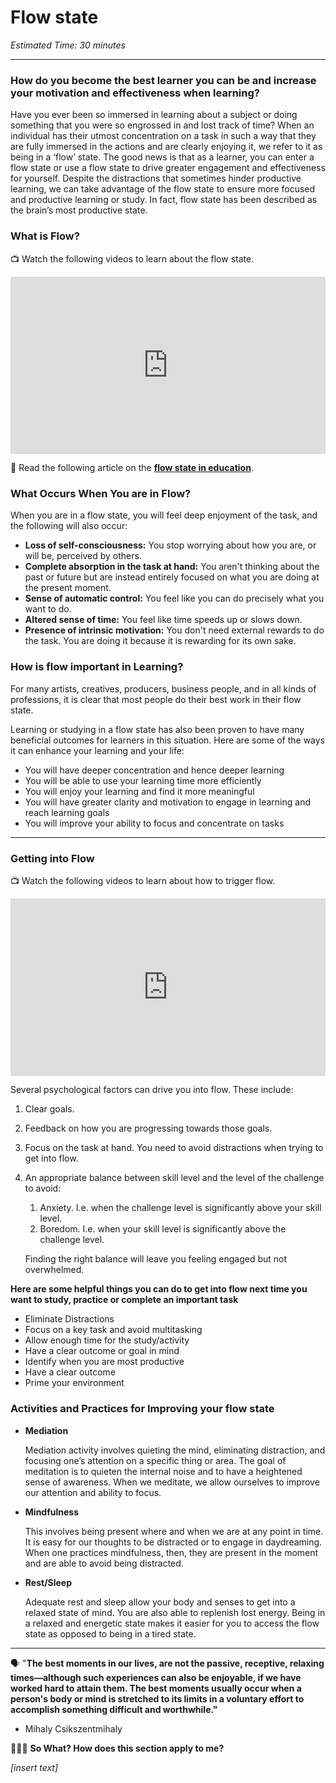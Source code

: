 # Flow state

*Estimated Time: 30 minutes*

---

### How do you become the best learner you can be and increase your motivation and effectiveness when learning?

Have you ever been so immersed in learning about a subject or doing something that you were so engrossed in and lost track of time? When an individual has their utmost concentration on a task in such a way that they are fully immersed in the actions and are clearly enjoying it, we refer to it as being in a ‘flow’ state. The good news is that as a learner, you can enter a flow state or use a flow state to drive greater engagement and effectiveness for yourself. Despite the distractions that sometimes hinder productive learning, we can take advantage of the flow state to ensure more focused and productive learning or study. In fact, flow state has been described as the brain’s most productive state.

### What is Flow?

<aside>


📺 Watch the following videos to learn about the flow state.

</aside>

<div style="position: relative; padding-bottom: 56.25%; height: 0;"><iframe src="https://www.youtube.com/embed/znwUCNrjpD4" title="YouTube video player" frameborder="0" allow="accelerometer; autoplay; clipboard-write; encrypted-media; gyroscope; picture-in-picture" allowfullscreen style="position: absolute; top: 0; left: 0; width: 100%; height: 100%;"></iframe></div>

<aside>


📖 Read the following article on the [**flow state in education**](https://edwp.educ.msu.edu/research/wp-content/uploads/sites/10/2020/06/CHALLENGE_FlowEducation.pdf).

</aside>

### What Occurs When You are in Flow?

When you are in a flow state, you will feel deep enjoyment of the task, and the following will also occur:

- **Loss of self-consciousness:** You stop worrying about how you are, or will be, perceived by others.
- **Complete absorption in the task at hand:** You aren't thinking about the past or future but are instead entirely focused on what you are doing at the present moment.
- **Sense of automatic control:** You feel like you can do precisely what you want to do.
- **Altered sense of time:** You feel like time speeds up or slows down.
- **Presence of intrinsic motivation:** You don't need external rewards to do the task. You are doing it because it is rewarding for its own sake.

### How is flow important in Learning?

For many artists, creatives, producers, business people, and in all kinds of professions, it is clear that most people do their best work in their flow state.

Learning or studying in a flow state has also been proven to have many beneficial outcomes for learners in this situation. Here are some of the ways it can enhance your learning and your life:

- You will have deeper concentration and hence deeper learning
- You will be able to use your learning time more efficiently
- You will enjoy your learning and find it more meaningful
- You will have greater clarity and motivation to engage in learning and reach learning goals
- You will improve your ability to focus and concentrate on tasks

---

### Getting into Flow

<aside>


📺 Watch the following videos to learn about how to trigger flow.

</aside>

<div style="position: relative; padding-bottom: 56.25%; height: 0;"><iframe src="https://www.youtube.com/embed/FnAtGB72F1Q" title="YouTube video player" frameborder="0" allow="accelerometer; autoplay; clipboard-write; encrypted-media; gyroscope; picture-in-picture" allowfullscreen style="position: absolute; top: 0; left: 0; width: 100%; height: 100%;"></iframe></div>

Several psychological factors can drive you into flow. These include:

1. Clear goals.
2. Feedback on how you are progressing towards those goals.
3. Focus on the task at hand. You need to avoid distractions when trying to get into flow.
4. An appropriate balance between skill level and the level of the challenge to avoid:
    1. Anxiety. I.e. when the challenge level is significantly above your skill level.
    2. Boredom. I.e. when your skill level is significantly above the challenge level. 
    
    Finding the right balance will leave you feeling engaged but not overwhelmed.
    

**Here are some helpful things you can do to get into flow next time you want to study, practice or complete an important task**

- Eliminate Distractions
- Focus on a key task and avoid multitasking
- Allow enough time for the study/activity
- Have a clear outcome or goal in mind
- Identify when you are most productive
- Have a clear outcome
- Prime your environment

### Activities and Practices for Improving your flow state

- **Mediation**
    
    Mediation activity involves quieting the mind, eliminating distraction, and focusing one’s attention on a specific thing or area. The goal of meditation is to quieten the internal noise and to have a heightened sense of awareness. When we meditate, we allow ourselves to improve our attention and ability to focus. 
    
- **Mindfulness**
    
    This involves being present where and when we are at any point in time. It is easy for our thoughts to be distracted or to engage in daydreaming. When one practices mindfulness, then, they are present in the moment and are able to avoid being distracted. 
    
- **Rest/Sleep**
    
    Adequate rest and sleep allow your body and senses to get into a relaxed state of mind. You are also able to replenish lost energy. Being in a relaxed and energetic state makes it easier for you to access the flow state as opposed to being in a tired state.
    

---

<aside>


🗣 "**The best moments in our lives, are not the passive, receptive, relaxing times—although such experiences can also be enjoyable, if we have worked hard to attain them. The best moments usually occur when a person's body or mind is stretched to its limits in a voluntary effort to accomplish something difficult and worthwhile."**

- Mihaly Csikszentmihaly
</aside>

<aside>


🤷🏿‍♀️ **So What? How does this section apply to me?**

*[insert text]*

</aside>